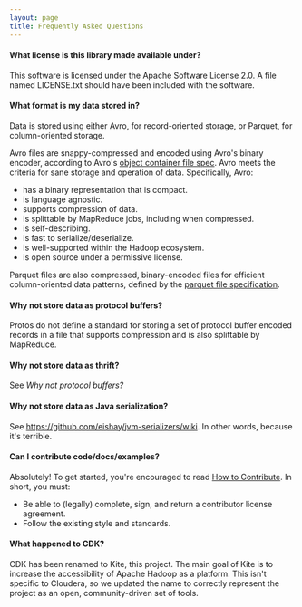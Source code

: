 ```yaml
---
layout: page
title: Frequently Asked Questions
---
```


#### What license is this library made available under?

This software is licensed under the Apache Software License 2.0. A file named LICENSE.txt should have been included with the software.

#### What format is my data stored in?

Data is stored using either Avro, for record-oriented storage, or Parquet, for column-oriented storage.

Avro files are snappy-compressed and encoded using Avro's binary encoder, according to Avro's [object container file spec][avro-cf]. Avro meets the criteria for sane storage and operation of data. Specifically, Avro:

* has a binary representation that is compact.
* is language agnostic.
* supports compression of data.
* is splittable by MapReduce jobs, including when compressed.
* is self-describing.
* is fast to serialize/deserialize.
* is well-supported within the Hadoop ecosystem.
* is open source under a permissive license.

Parquet files are also compressed, binary-encoded files for efficient column-oriented data patterns, defined by the [parquet file specification][parquet-spec].

#### Why not store data as protocol buffers?

Protos do not define a standard for storing a set of protocol buffer encoded records in a file that supports compression and is also splittable by MapReduce.

#### Why not store data as thrift?

See _Why not protocol buffers?_

#### Why not store data as Java serialization?

See <https://github.com/eishay/jvm-serializers/wiki>. In other words, because it's terrible.

#### Can I contribute code/docs/examples?

Absolutely! To get started, you're encouraged to read [How to Contribute][how-to-contribute]. In short, you must:

* Be able to (legally) complete, sign, and return a contributor license agreement.
* Follow the existing style and standards.

#### What happened to CDK?

CDK has been renamed to Kite, this project. The main goal of Kite is to increase the accessibility of Apache Hadoop as a platform. This isn't specific to Cloudera, so we updated the name to correctly represent the project as an open, community-driven set of tools. 

[avro-cf]: http://avro.apache.org/docs/current/spec.html#Object+Container+Files "Apache Avro - Object container files"
[parquet-spec]: https://github.com/Parquet/parquet-format#file-format
[how-to-contribute]: https://github.com/kite-sdk/kite/wiki/How-to-contribute
